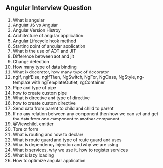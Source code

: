 ## Angular Interview Question

<ol>
			<li>What is angular</li>
			<li>Angular JS vs Angular</li>
			<li>Angular Version Histroy</li>
			<li>Architecture of angular application</li>
			<li>Angular Lifecycle hook method</li>
			<li>Starting point of angular application</li>
			<li>What is the use of AOT and JIT</li>
			<li>Difference between aot and jit</li>
			<li>Change detection</li>
			<li>How many type of data binding</li>
			<li>What is decorator, how many type of decorator</li>
			<li>ngIf, ngIfElse, ngIfThen, NgSwitch, NgFor, NgClass, NgStyle, ng-template with ngTemplateOutlet,
				ngContainer </li>
    			<li>Pipe and type of pipe</li>
			<li>how to create custom pipe</li>
			<li>What is directive and type of directive</li>
			<li>how to create custom directive</li>
			<li>Send data from parent to child and child to parent</li>
			<li>If no any relation between any component then how we can set and get the data from one component to
				another component</li>
			<li>@Viewchild, emitter</li>
			<li>Tpre of form</li>
			<li>What is routing and how to declare</li>
			<li>What is route guard and type of route guard and uses</li>
			<li>What is dependency injection and why we are using</li>
			<li>What is services, why we use it. how to register services</li>
			<li>What is lazy loading</li>
			<li>How to optimize angular application</li>
</ol>
